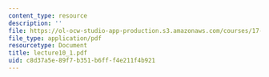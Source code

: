 ```yaml
---
content_type: resource
description: ''
file: https://ol-ocw-studio-app-production.s3.amazonaws.com/courses/17-037-american-political-thought-spring-2004/c8d37a5e89f7b351b6fff4e211f4b921_lecture10_1.pdf
file_type: application/pdf
resourcetype: Document
title: lecture10_1.pdf
uid: c8d37a5e-89f7-b351-b6ff-f4e211f4b921
---
```

